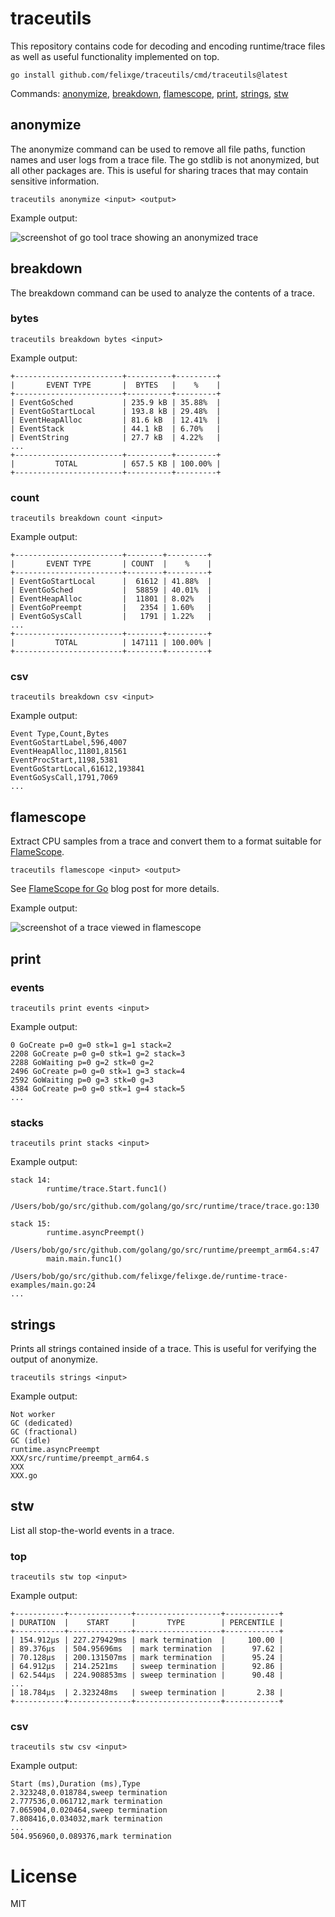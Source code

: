 # traceutils

This repository contains code for decoding and encoding runtime/trace files as well as useful functionality implemented on top.

```
go install github.com/felixge/traceutils/cmd/traceutils@latest
```

Commands: [anonymize](#anonymize), [breakdown](#breakdown), [flamescope](#flamescope), [print](#print), [strings](#strings), [stw](#stw)

## anonymize

The anonymize command can be used to remove all file paths, function names and user logs from a trace file. The go stdlib is not anonymized, but all other packages are. This is useful for sharing traces that may contain sensitive information.

```
traceutils anonymize <input> <output>
```

Example output:

![screenshot of go tool trace showing an anonymized trace](./images/anonymize.png)

## breakdown

The breakdown command can be used to analyze the contents of a trace.

### bytes

```
traceutils breakdown bytes <input>
```

Example output:

```
+------------------------+----------+---------+
|       EVENT TYPE       |  BYTES   |    %    |
+------------------------+----------+---------+
| EventGoSched           | 235.9 kB | 35.88%  |
| EventGoStartLocal      | 193.8 kB | 29.48%  |
| EventHeapAlloc         | 81.6 kB  | 12.41%  |
| EventStack             | 44.1 kB  | 6.70%   |
| EventString            | 27.7 kB  | 4.22%   |
...
+------------------------+----------+---------+
|         TOTAL          | 657.5 KB | 100.00% |
+------------------------+----------+---------+
```

### count

```
traceutils breakdown count <input>
```

Example output:

```
+------------------------+--------+---------+
|       EVENT TYPE       | COUNT  |    %    |
+------------------------+--------+---------+
| EventGoStartLocal      |  61612 | 41.88%  |
| EventGoSched           |  58859 | 40.01%  |
| EventHeapAlloc         |  11801 | 8.02%   |
| EventGoPreempt         |   2354 | 1.60%   |
| EventGoSysCall         |   1791 | 1.22%   |
...
+------------------------+--------+---------+
|         TOTAL          | 147111 | 100.00% |
+------------------------+--------+---------+
```

### csv

```
traceutils breakdown csv <input>

```

Example output:

```
Event Type,Count,Bytes
EventGoStartLabel,596,4007
EventHeapAlloc,11801,81561
EventProcStart,1198,5381
EventGoStartLocal,61612,193841
EventGoSysCall,1791,7069
...
```

## flamescope

Extract CPU samples from a trace and convert them to a format suitable for [FlameScope](https://github.com/Netflix/flamescope).

```
traceutils flamescope <input> <output>
```

See [FlameScope for Go](https://blog.felixge.de/flamescope-for-go/) blog post for more details.

Example output:

![screenshot of a trace viewed in flamescope](./images/flamescope.png)

## print

### events

```
traceutils print events <input>

```

Example output:

```
0 GoCreate p=0 g=0 stk=1 g=1 stack=2
2208 GoCreate p=0 g=0 stk=1 g=2 stack=3
2288 GoWaiting p=0 g=2 stk=0 g=2
2496 GoCreate p=0 g=0 stk=1 g=3 stack=4
2592 GoWaiting p=0 g=3 stk=0 g=3
4384 GoCreate p=0 g=0 stk=1 g=4 stack=5
...
```

### stacks

```
traceutils print stacks <input>

```

Example output:

```
stack 14:
        runtime/trace.Start.func1()
                /Users/bob/go/src/github.com/golang/go/src/runtime/trace/trace.go:130

stack 15:
        runtime.asyncPreempt()
                /Users/bob/go/src/github.com/golang/go/src/runtime/preempt_arm64.s:47
        main.main.func1()
                /Users/bob/go/src/github.com/felixge/felixge.de/runtime-trace-examples/main.go:24
...
```

## strings

Prints all strings contained inside of a trace. This is useful for verifying the output of anonymize.

```
traceutils strings <input>
```

Example output:

```
Not worker
GC (dedicated)
GC (fractional)
GC (idle)
runtime.asyncPreempt
XXX/src/runtime/preempt_arm64.s
XXX
XXX.go
```

## stw

List all stop-the-world events in a trace.

### top

```
traceutils stw top <input>
```

Example output:

```
+-----------+--------------+-------------------+------------+
| DURATION  |    START     |       TYPE        | PERCENTILE |
+-----------+--------------+-------------------+------------+
| 154.912µs | 227.279429ms | mark termination  |     100.00 |
| 89.376µs  | 504.95696ms  | mark termination  |      97.62 |
| 70.128µs  | 200.131507ms | mark termination  |      95.24 |
| 64.912µs  | 214.2521ms   | sweep termination |      92.86 |
| 62.544µs  | 224.908853ms | sweep termination |      90.48 |
...
| 18.784µs  | 2.323248ms   | sweep termination |       2.38 |
+-----------+--------------+-------------------+------------+
```

### csv

```
traceutils stw csv <input>
```

Example output:

```
Start (ms),Duration (ms),Type
2.323248,0.018784,sweep termination
2.777536,0.061712,mark termination
7.065904,0.020464,sweep termination
7.808416,0.034032,mark termination
...
504.956960,0.089376,mark termination
```

# License

MIT
